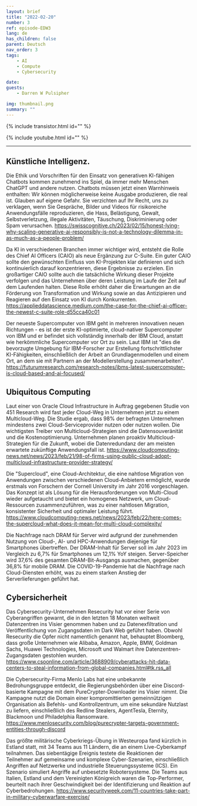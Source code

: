 ```yaml
---
layout: brief
title: "2022-02-20"
number: 3
ref: episode-EDW3
lang: de
has_children: false
parent: Deutsch
nav_order: 3
tags:
    - AI
    - Compute
    - Cybersecurity

date: 
guests:
    - Darren W Pulsipher

img: thumbnail.png
summary: ""
---
```


{% include transistor.html id="" %}

{% include youtube.html id="" %}

---

## Künstliche Intelligenz.

Die Ethik und Vorschriften für den Einsatz von generativen KI-fähigen Chatbots kommen zunehmend ins Spiel, da immer mehr Menschen ChatGPT und andere nutzen. Chatbots müssen jetzt einen Warnhinweis enthalten: Wir können möglicherweise keine Ausgabe produzieren, die real ist. Glauben auf eigene Gefahr. Sie verzichten auf Ihr Recht, uns zu verklagen, wenn Sie Gespräche, Bilder und Videos für risikoreiche Anwendungsfälle reproduzieren, die Hass, Belästigung, Gewalt, Selbstverletzung, illegale Aktivitäten, Täuschung, Diskriminierung oder Spam verursachen.
https://swisscognitive.ch/2023/02/15/honest-lying-why-scaling-generative-ai-responsibly-is-not-a-technology-dilemma-in-as-much-as-a-people-problem/

Da KI in verschiedenen Branchen immer wichtiger wird, entsteht die Rolle des Chief AI Officers (CAIO) als neue Ergänzung zur C-Suite. Ein guter CAIO sollte den gewünschten Einfluss von KI-Projekten klar definieren und sich kontinuierlich darauf konzentrieren, diese Ergebnisse zu erzielen. Ein großartiger CAIO sollte auch die tatsächliche Wirkung dieser Projekte verfolgen und das Unternehmen über deren Leistung im Laufe der Zeit auf dem Laufenden halten. Diese Rolle erhöht daher die Erwartungen an die Förderung von Transformation und Wirkung sowie an das Antizipieren und Reagieren auf den Einsatz von KI durch Konkurrenten.
https://applieddatascience.medium.com/the-case-for-the-chief-ai-officer-the-newest-c-suite-role-d55cca40c01

Der neueste Supercomputer von IBM geht in mehreren innovativen neuen Richtungen - es ist der erste KI-optimierte, cloud-nativer Supercomputer von IBM und er befindet sich vollständig innerhalb der IBM Cloud, anstatt wie herkömmliche Supercomputer vor Ort zu sein. Laut IBM ist "dies die bevorzugte Umgebung für IBM-Forscher zur Erstellung fortschrittlichster KI-Fähigkeiten, einschließlich der Arbeit an Grundlagenmodellen und einem Ort, an dem sie mit Partnern an der Modellerstellung zusammenarbeiten".
https://futurumresearch.com/research-notes/ibms-latest-supercomputer-is-cloud-based-and-ai-focused/

## Ubiquitous Computing

Laut einer von Oracle Cloud Infrastructure in Auftrag gegebenen Studie von 451 Research wird fast jeder Cloud-Weg in Unternehmen jetzt zu einem Multicloud-Weg. Die Studie ergab, dass 98% der befragten Unternehmen mindestens zwei Cloud-Serviceprovider nutzen oder nutzen wollen. Die wichtigsten Treiber von Multicloud-Strategien sind die Datensouveränität und die Kostenoptimierung. Unternehmen planen proaktiv Multicloud-Strategien für die Zukunft, wobei die Datenredundanz der am meisten erwartete zukünftige Anwendungsfall ist.
https://www.cloudcomputing-news.net/news/2023/feb/21/98-of-firms-using-public-cloud-adopt-multicloud-infrastructure-provider-strategy/

Die "Supercloud", eine Cloud-Architektur, die eine nahtlose Migration von Anwendungen zwischen verschiedenen Cloud-Anbietern ermöglicht, wurde erstmals von Forschern der Cornell University im Jahr 2016 vorgeschlagen. Das Konzept ist als Lösung für die Herausforderungen von Multi-Cloud wieder aufgetaucht und bietet ein homogenes Netzwerk, um Cloud-Ressourcen zusammenzuführen, was zu einer nahtlosen Migration, konsistenter Sicherheit und optimaler Leistung führt.
https://www.cloudcomputing-news.net/news/2023/feb/22/here-comes-the-supercloud-what-does-it-mean-for-multi-cloud-complexity/

Die Nachfrage nach DRAM für Server wird aufgrund der zunehmenden Nutzung von Cloud-, AI- und HPC-Anwendungen diejenige für Smartphones übertreffen. Der DRAM-Inhalt für Server soll im Jahr 2023 im Vergleich zu 6,7% für Smartphones um 12,1% YoY steigen. Server-Speicher wird 37,6% des gesamten DRAM-Bit-Ausgangs ausmachen, gegenüber 36,8% für mobile DRAM. Die COVID-19-Pandemie hat die Nachfrage nach Cloud-Diensten erhöht, was zu einem starken Anstieg der Serverlieferungen geführt hat.

## Cybersicherheit

Das Cybersecurity-Unternehmen Resecurity hat vor einer Serie von Cyberangriffen gewarnt, die in den letzten 18 Monaten weltweit Datenzentren ins Visier genommen haben und zu Datenexfiltration und Veröffentlichung von Zugangsdaten im Dark Web geführt haben. Obwohl Resecurity die Opfer nicht namentlich genannt hat, behauptet Bloomberg, dass große Unternehmen wie Alibaba, Amazon, Apple, BMW, Goldman Sachs, Huawei Technologies, Microsoft und Walmart ihre Datenzentren-Zugangsdaten gestohlen wurden.
https://www.csoonline.com/article/3688909/cyberattacks-hit-data-centers-to-steal-information-from-global-companies.html#tk.rss_all

Die Cybersecurity-Firma Menlo Labs hat eine unbekannte Bedrohungsgruppe entdeckt, die Regierungsbehörden über eine Discord-basierte Kampagne mit dem PureCrypter-Downloader ins Visier nimmt. Die Kampagne nutzt die Domain einer kompromittierten gemeinnützigen Organisation als Befehls- und Kontrollzentrum, um eine sekundäre Nutzlast zu liefern, einschließlich des Redline Stealers, AgentTesla, Eternity, Blackmoon und Philadelphia Ransomware.
https://www.menlosecurity.com/blog/purecrypter-targets-government-entities-through-discord

Das größte militärische Cyberkriegs-Übung in Westeuropa fand kürzlich in Estland statt, mit 34 Teams aus 11 Ländern, die an einem Live-Cyberkampf teilnahmen. Das siebentägige Ereignis testete die Reaktionen der Teilnehmer auf gemeinsame und komplexe Cyber-Szenarien, einschließlich Angriffen auf Netzwerke und industrielle Steuerungssysteme (ICS). Ein Szenario simuliert Angriffe auf unbesetzte Robotersysteme. Die Teams aus Italien, Estland und dem Vereinigten Königreich waren die Top-Performer, beurteilt nach ihrer Geschwindigkeit bei der Identifizierung und Reaktion auf Cyberbedrohungen.
https://www.securityweek.com/11-countries-take-part-in-military-cyberwarfare-exercise/



